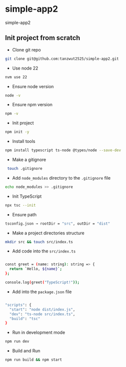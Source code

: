 # simple-app2
simple-app2



## Init project from scratch
* Clone git repo
```bash
git clone git@github.com:tanzwut2525/simple-app2.git
```

* Use node 22
```bash
nvm use 22
```

* Ensure node version
```bash
node -v
```

* Ensure npm version
```bash
npm -v
```

* Init project
```bash
npm init -y
```

* Install tools
```bash
npm install typescript ts-node @types/node --save-dev
```

* Make a gitignore
```bash
 touch .gitignore
```

* Add `node_modules` directory to the `.gitignore` file
```bash
echo node_modules >> .gitignore
```

* Init TypeScript
```bash
npx tsc --init
```

* Ensure path
```bash
tsconfig.json → rootDir = "src", outDir = "dist"
```

* Make a project directories structure
```bash
mkdir src && touch src/index.ts
```

* Add code into the `src/index.ts`
```bash

const greet = (name: string): string => {
  return `Hello, ${name}`;
};

console.log(greet("TypeScript!"));
```

* Add into the `package.json` file
```bash

"scripts": {
  "start": "node dist/index.js",
  "dev": "ts-node src/index.ts",
  "build": "tsc"
}
```

* Run in development mode
```bash
npm run dev
```

* Build and Run
```bash
npm run build && npm start
```